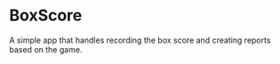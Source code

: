 # BoxScore
A simple app that handles recording the box score and creating reports based on the game.
